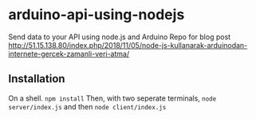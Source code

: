 # arduino-api-using-nodejs
Send data to your API using node.js and Arduino
Repo for blog post http://51.15.138.80/index.php/2018/11/05/node-js-kullanarak-arduinodan-internete-gercek-zamanli-veri-atma/
## Installation
On a shell.
`npm install`
Then, with two seperate terminals, `node server/index.js` and then `node client/index.js`
